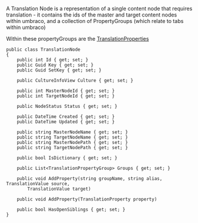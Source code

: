 A Translation Node is a representation of a single content node that requires
translation - it contains the ids of the master and target content nodes within
umbraco, and a collection of PropertyGroups (which relate to tabs within umbraco)

Within these propertyGroups are the [TranslationProperties](TranslationProperty)


```
public class TranslationNode
{
    public int Id { get; set; }
    public Guid Key { get; set; }
    public Guid SetKey { get; set; }

    public CultureInfoView Culture { get; set; }

    public int MasterNodeId { get; set; }
    public int TargetNodeId { get; set; }

    public NodeStatus Status { get; set; }

    public DateTime Created { get; set; }
    public DateTime Updated { get; set; }

    public string MasterNodeName { get; set; }
    public string TargetNodeName { get; set; }
    public string MasterNodePath { get; set; }
    public string TargetNodePath { get; set; }

    public bool IsDictionary { get; set; }

    public List<TranslationPropertyGroup> Groups { get; set; }

    public void AddProperty(string groupName, string alias, TranslationValue source,
        TranslationValue target)

    public void AddProperty(TranslationProperty property)

    public bool HasOpenSiblings { get; set; }
}   
```